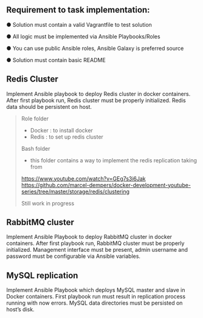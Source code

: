 
## Requirement to task implementation:
● Solution must contain a valid Vagrantfile to test solution

● All logic must be implemented via Ansible Playbooks/Roles

● You can use public Ansible roles, Ansible Galaxy is preferred source

● Solution must contain basic README

## Redis Cluster
Implement Ansible playbook to deploy Redis cluster in docker containers.
After first playbook run, Redis cluster must be properly initialized. Redis data should be
persistent on host.

> 
> Role folder
> - Docker : to install docker
> - Redis : to set up redis cluster
> 
> Bash folder
> - this folder contains a way to implement the redis replication taking from
> 
> https://www.youtube.com/watch?v=GEg7s3i6Jak
> https://github.com/marcel-dempers/docker-development-youtube-series/tree/master/storage/redis/clustering
> 
> 
> Still work in progress
> 
> 


## RabbitMQ cluster
Implement Ansible Playbook to deploy RabbitMQ cluster in docker containers.
After first playbook run, RabbitMQ cluster must be properly initialized. Management interface
must be present, admin username and password must be configurable via Ansible variables.

## MySQL replication
Implement Ansible Playbook which deploys MySQL master and slave in Docker containers.
First playbook run must result in replication process running with now errors. MySQL data
directories must be persisted on host’s disk.